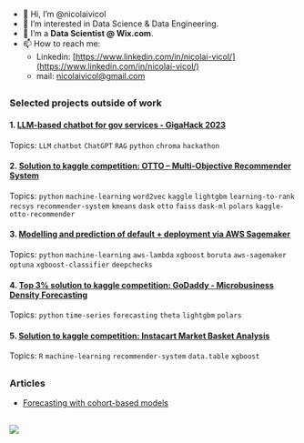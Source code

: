 - 👋 Hi, I’m @nicolaivicol
- 👀 I’m interested in Data Science & Data Engineering.
- 💼 I’m a **Data Scientist @ Wix.com**.
- 📫 How to reach me:
  - Linkedin: [https://www.linkedin.com/in/nicolai-vicol/](https://www.linkedin.com/in/nicolai-vicol/)
  - mail: [nicolaivicol@gmail.com](mailto:nicolaivicol@gmail.com)

##

### Selected projects outside of work

#### 1. [LLM-based chatbot for gov services - GigaHack 2023](https://github.com/nicolaivicol/chat-own-docs-ft-rag)
Topics: `LLM` `chatbot` `ChatGPT` `RAG` `python` `chroma` `hackathon`

#### 2. [Solution to kaggle competition: OTTO – Multi-Objective Recommender System](https://github.com/nicolaivicol/otto-recommender)
Topics: `python` `machine-learning` `word2vec` `kaggle` `lightgbm` `learning-to-rank` `recsys` `recommender-system` `kmeans` `dask` `otto` `faiss` `dask-ml` `polars` `kaggle-otto-recommender`

#### 3. [Modelling and prediction of default + deployment via AWS Sagemaker](https://github.com/nicolaivicol/ml-pred-default-deploy-aws-sagemaker)
Topics: `python` `machine-learning` `aws-lambda` `xgboost` `boruta` `aws-sagemaker` `optuna` `xgboost-classifier` `deepchecks`

#### 4. [Top 3% solution to kaggle competition: GoDaddy - Microbusiness Density Forecasting](https://github.com/nicolaivicol/gd-mbiz-dens-fcst)
Topics: `python` `time-series` `forecasting` `theta` `lightgbm` `polars`

#### 5. [Solution to kaggle competition: Instacart Market Basket Analysis](https://github.com/nicolaivicol/kaggle-ml/blob/master/instacart)
Topics: `R` `machine-learning` `recommender-system` `data.table` `xgboost`

##

### Articles
- [Forecasting with cohort-based models](https://medium.com/towards-data-science/forecasting-with-cohort-based-models-e71003bc7ecd)

##

![](https://komarev.com/ghpvc/?username=nicolaivicol)

<!---
nicolaivicol/nicolaivicol is a ✨ special ✨ repository because its `README.md` (this file) appears on your GitHub profile.
You can click the Preview link to take a look at your changes.
--->
